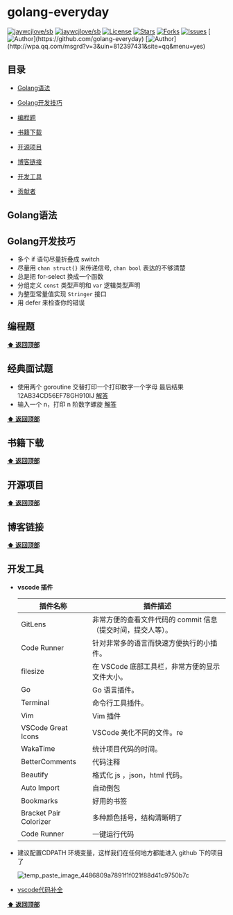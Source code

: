 # golang-everyday

[![jaywcjlove/sb](https://jaywcjlove.github.io/sb/ico/awesome.svg)](https://github.com/sindresorhus/awesome) [![jaywcjlove/sb](https://jaywcjlove.github.io/sb/lang/chinese.svg)](README-zh.md) [![License](https://img.shields.io/github/license/golang-everyday/golang-everyday.svg)](https://jitpack.io/#Coder-zheng/blockchain-note)  [![Stars](https://img.shields.io/github/stars/golang-everyday/golang-everyday.svg)](https://jitpack.io/#golang-everyday/golang-everyday)  [![Forks](https://img.shields.io/github/forks/golang-everyday/golang-everyday.svg)](https://jitpack.io/#golang-everyday/golang-everyday) [![Issues](https://img.shields.io/github/issues/golang-everyday/golang-everyday.svg)](https://jitpack.io/#golang-everyday/golang-everyday)
[![Author](https://img.shields.io/badge/Author-GolangEverydayGroup-black.svg?)](https://github.com/golang-everyday)
[![Author](https://img.shields.io/badge/QQ-812397431-yellow.svg?)](http://wpa.qq.com/msgrd?v=3&uin=812397431&site=qq&menu=yes)



## 目录

* [Golang语法](#Golang语法)

* [Golang开发技巧](#Golang开发技巧)
* [编程题](#编程题)
* [书籍下载](#书籍下载)
* [开源项目](#开源项目)
* [博客链接](#博客链接)
* [开发工具](#开发工具)
* [贡献者](#贡献者)



## Golang语法

## Golang开发技巧

- 多个 if 语句尽量折叠成 switch
- 尽量用 `chan struct{}` 来传递信号, `chan bool` 表达的不够清楚
- 总是把 for-select 换成一个函数
- 分组定义 `const` 类型声明和 `var` 逻辑类型声明
- 为整型常量值实现 `Stringer` 接口
- 用 defer 来检查你的错误

## 编程题

**[⬆ 返回顶部](#目录)**

## 经典面试题

* 使用两个 goroutine 交替打印一个打印数字一个字母   最后结果   12AB34CD56EF78GH910IJ [解答](https://play.golang.org/p/CWWN5kl8Mpx)
* 输入一个 n，打印 n 阶数字螺旋 [解答](https://play.golang.org/p/M4iZ6aLhNA2)

**[⬆ 返回顶部](#目录)**

## 书籍下载

**[⬆ 返回顶部](#目录)**

## 开源项目


**[⬆ 返回顶部](#目录)**

## 博客链接

**[⬆ 返回顶部](#目录)**

## 开发工具

* **vscode 插件**

  | 插件名称               | 插件描述                                                     |
  | ---------------------- | ------------------------------------------------------------ |
  | GitLens                | 非常方便的查看文件代码的 commit 信息（提交时间，提交人等）。 |
  | Code Runner            | 针对非常多的语言而快速方便执行的小插件。                     |
  | filesize               | 在 VSCode 底部工具栏，非常方便的显示文件大小。               |
  | Go                     | Go 语言插件。                                                |
  | Terminal               | 命令行工具插件。                                             |
  | Vim                    | Vim 插件                                                     |
  | VSCode Great Icons     | VSCode 美化不同的文件。re                                    |
  | WakaTime               | 统计项目代码的时间。                                         |
  | BetterComments         | 代码注释                                                     |
  | Beautify               | 格式化 js ，json，html 代码。                                |
  | Auto Import            | 自动倒包                                                     |
  | Bookmarks              | 好用的书签                                                   |
  | Bracket Pair Colorizer | 多种颜色括号，结构清晰明了                                   |
  | Code Runner            | 一键运行代码                                                 |

* 建议配置CDPATH 环境变量，这样我们在任何地方都能进入 github 下的项目了

  ![temp_paste_image_4486809a7891f1f021f88d41c9750b7c](https://ws3.sinaimg.cn/large/006tKfTcly1g1ofrduix4g30ep09vdfv.gif)

* [vscode代码补全](https://github.com/Microsoft/vscode-go/blob/master/snippets/go.json)

**[⬆ 返回顶部](#目录)**

